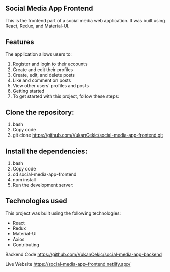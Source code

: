## Social Media App Frontend
This is the frontend part of a social media web application. It was built using React, Redux, and Material-UI.

## Features
The application allows users to:

1. Register and login to their accounts
2. Create and edit their profiles
3. Create, edit, and delete posts
4. Like and comment on posts
5. View other users' profiles and posts
6. Getting started
7. To get started with this project, follow these steps:

## Clone the repository:

1. bash
2. Copy code
3. git clone https://github.com/VukanCekic/social-media-app-frontend.git


## Install the dependencies:

1. bash
2. Copy code
3. cd social-media-app-frontend
4. npm install
5. Run the development server:


## Technologies used
This project was built using the following technologies:

* React
* Redux
* Material-UI
* Axios
* Contributing

Backend Code
https://github.com/VukanCekic/social-media-app-backend

Live Website 
https://social-media-app-frontend.netlify.app/

